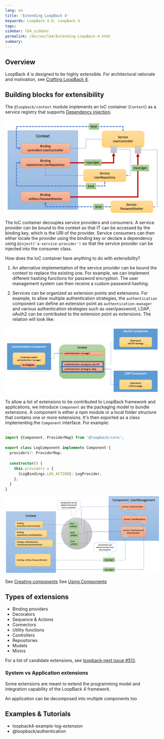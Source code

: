 ```yaml
---
lang: en
title: 'Extending LoopBack 4'
keywords: LoopBack 4.0, LoopBack 4
tags:
sidebar: lb4_sidebar
permalink: /doc/en/lb4/Extending-LoopBack-4.html
summary:
---
```


## Overview

LoopBack 4 is designed to be highly extensible. For architectural rationale and motivation, see [Crafting LoopBack 4](Crafting-LoopBack-4.html).

## Building blocks for extensibility

The `@loopback/context` module implements an IoC container (`Context`) as a service registry that supports [Dependency injection](Dependency-injection.html).

![loopback-ioc](/images/lb4/loopback-ioc.png)

The IoC container decouples service providers and consumers. A service provider can be bound to the context so that IT can be accessed by the binding key, which is the URI of the provider. Service consumers can then either locate the provider using the binding key or declare a dependency using `@inject('a-service-provider')` so that the service provider can be injected into the consumer class.

How does the IoC container have anything to do with extensibility?

1. An alternative implementation of the service provider can be bound the context to replace the existing one. For example, we can implement different hashing functions for password encryption. The user management system can then receive a custom password hashing.

2. Services can be organized as extension points and extensions. For example, to allow multiple authentication strategies, the `authentication` component can define an extension point as `authentication-manager` and various authentication strategies such as user/password, LDAP, oAuth2 can be contributed to the extension point as extensions. The relation will look like:

![loopback-extension](/images/lb4/loopback-extension.png)

To allow a list of extensions to be contributed to LoopBack framework and applications, we introduce `Component` as the packaging model to bundle extensions. A component is either a npm module or a local folder structure that contains one or more extensions. It's then exported as a class implementing the `Component` interface. For example:

```ts
...
import {Component, ProviderMap} from '@loopback/core';

export class LogComponent implements Component {
  providers?: ProviderMap;

  constructor() {
    this.providers = {
      [LogBindings.LOG_ACTION]: LogProvider,
    };
  }
}
```

![loopback-component](/images/lb4/loopback-component.png)

See [Creating components](Creating-components.html)
See [Using Components](Using-components.html)

## Types of extensions

- Binding providers
- Decorators
- Sequence & Actions
- Connectors
- Utility functions
- Controllers
- Repositories
- Models
- Mixins

For a list of candidate extensions, see [loopback-next issue #512](https://github.com/strongloop/loopback-next/issues/512).

### System vs Application extensions

Some extensions are meant to extend the programming model and integration capability of the LoopBack 4 framework.

An application can be decomposed into multiple components too

## Examples & Tutorials

- loopback4-example-log-extension
- @loopback/authentication
